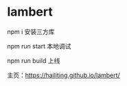 # lambert

npm i 安装三方库

npm run start 本地调试

npm run build 上线

主页：https://hailiting.github.io/lambert/
